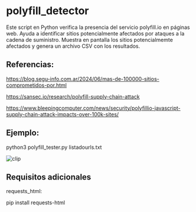 # polyfill_detector
Este script en Python verifica la presencia del servicio polyfill.io en páginas web. Ayuda a identificar sitios potencialmente afectados por ataques a la cadena de suministro. Muestra en pantalla los sitios potencialmemte afectados y genera un archivo CSV con los resultados.


## Referencias:

https://blog.segu-info.com.ar/2024/06/mas-de-100000-sitios-comprometidos-por.html

https://sansec.io/research/polyfill-supply-chain-attack

https://www.bleepingcomputer.com/news/security/polyfillio-javascript-supply-chain-attack-impacts-over-100k-sites/

## Ejemplo:

python3 polyfill_tester.py listadourls.txt

![clip](https://github.com/ycanon/polyfill_detector/assets/16308620/1c811e98-b4f7-4f06-82c6-fc2273ea3d67)

## Requisitos adicionales

requests_html:

pip install requests-html
